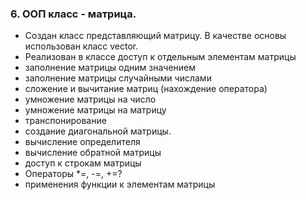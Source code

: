 ### 6. ООП класс - матрица.
- Создан класс представляющий матрицу. В качестве основы использован класс vector. 
- Реализован в классе доступ к отдельным элементам матрицы
- заполнение матрицы одним значением
- заполнение матрицы случайными числами
- сложение и вычитание матриц (нахождение оператора)
- умножение матрицы на число
- умножение матрицы на матрицу
- транспонирование
- создание диагональной матрицы.
- вычисление определителя
- вычисление обратной матрицы
- доступ к строкам матрицы
- Операторы *=, -=, +=?
- применения функции к элементам матрицы
